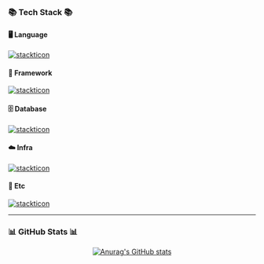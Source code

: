 
### 📚 Tech Stack 📚  

#### 🖥️ Language
[![stackticon](https://firebasestorage.googleapis.com/v0/b/stackticon-81399.appspot.com/o/images%2F1740093485317?alt=media&token=d1875a2f-c37a-4c93-b7f3-2fe2bec10e61)](https://github.com/msdio/stackticon)

#### 🚀 Framework
[![stackticon](https://firebasestorage.googleapis.com/v0/b/stackticon-81399.appspot.com/o/images%2F1740093356164?alt=media&token=ac71e603-eb63-4711-a056-486b08a39f6f)](https://github.com/msdio/stackticon)

#### 🗄️ Database
[![stackticon](https://firebasestorage.googleapis.com/v0/b/stackticon-81399.appspot.com/o/images%2F1740093537570?alt=media&token=ccf7c772-f26b-4ae3-b953-8fa1bf59c24c)](https://github.com/msdio/stackticon)

#### ☁️ Infra
[![stackticon](https://firebasestorage.googleapis.com/v0/b/stackticon-81399.appspot.com/o/images%2F1740093627813?alt=media&token=a9392ad2-bd39-4ddd-be4c-4da5d263abc8)](https://github.com/msdio/stackticon)

#### 🔧 Etc
[![stackticon](https://firebasestorage.googleapis.com/v0/b/stackticon-81399.appspot.com/o/images%2F1740093537570?alt=media&token=ccf7c772-f26b-4ae3-b953-8fa1bf59c24c)](https://github.com/msdio/stackticon)

---

### 📊 GitHub Stats 📊  
<div align="center">

[![Anurag's GitHub stats](https://github-readme-stats.vercel.app/api?username=KIPUMP&show_icons=true&theme=dark)](https://github.com/anuraghazra/github-readme-stats)

</div>
